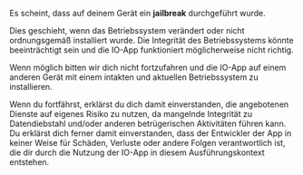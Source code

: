 Es scheint, dass auf deinem Gerät ein **jailbreak** durchgeführt wurde.

Dies geschieht, wenn das Betriebssystem verändert oder nicht ordnungsgemäß installiert wurde. Die Integrität des Betriebssystems könnte beeinträchtigt sein und die IO-App funktioniert möglicherweise nicht richtig.

Wenn möglich bitten wir dich nicht fortzufahren und die IO-App auf einem anderen Gerät mit einem intakten und aktuellen Betriebssystem zu installieren.

Wenn du fortfährst, erklärst du dich damit einverstanden, die angebotenen Dienste auf eigenes Risiko zu nutzen, da mangelnde Integrität zu Datendiebstahl und/oder anderen betrügerischen Aktivitäten führen kann. Du erklärst dich ferner damit einverstanden, dass der Entwickler der App in keiner Weise für Schäden, Verluste oder andere Folgen verantwortlich ist, die dir durch die Nutzung der IO-App in diesem Ausführungskontext entstehen.
